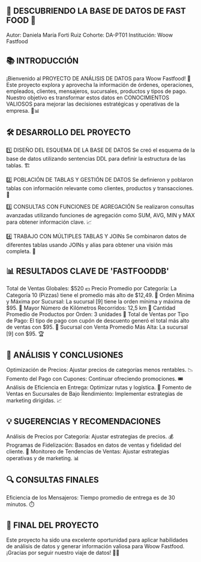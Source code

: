 ## 🥤 DESCUBRIENDO LA BASE DE DATOS DE FAST FOOD 🍔
Autor: Daniela María Forti Ruiz
Cohorte: DA-PT01
Institución: Woow Fastfood

## 📚 INTRODUCCIÓN
¡Bienvenido al PROYECTO DE ANÁLISIS DE DATOS para Woow Fastfood! 🎉 Este proyecto explora y aprovecha la información de órdenes, operaciones, empleados, clientes, mensajeros, sucursales, productos y tipos de pago. Nuestro objetivo es transformar estos datos en CONOCIMIENTOS VALIOSOS para mejorar las decisiones estratégicas y operativas de la empresa. 🍟📊

## 🛠️ DESARROLLO DEL PROYECTO
1️⃣ DISEÑO DEL ESQUEMA DE LA BASE DE DATOS
Se creó el esquema de la base de datos utilizando sentencias DDL para definir la estructura de las tablas. 🏗️

2️⃣ POBLACIÓN DE TABLAS Y GESTIÓN DE DATOS
Se definieron y poblaron tablas con información relevante como clientes, productos y transacciones. 🔢

3️⃣ CONSULTAS CON FUNCIONES DE AGREGACIÓN
Se realizaron consultas avanzadas utilizando funciones de agregación como SUM, AVG, MIN y MAX para obtener información clave. 📈

4️⃣ TRABAJO CON MÚLTIPLES TABLAS Y JOINs
Se combinaron datos de diferentes tablas usando JOINs y alias para obtener una visión más completa. 🔗

## 📊 RESULTADOS CLAVE DE 'FASTFOODDB'
Total de Ventas Globales: $520 💵
Precio Promedio por Categoría: La Categoría 10 (Pizzas) tiene el promedio más alto de $12,49. 🍕
Orden Mínima y Máxima por Sucursal: La sucursal [9] tiene la orden mínima y máxima de $95. 🏪
Mayor Número de Kilómetros Recorridos: 12,5 km 🚚
Cantidad Promedio de Productos por Orden: 3 unidades 🧩
Total de Ventas por Tipo de Pago: El tipo de pago con cupón de descuento generó el total más alto de ventas con $95. 🎫
Sucursal con Venta Promedio Más Alta: La sucursal [9] con $95. 🏆
## 📝 ANÁLISIS Y CONCLUSIONES
Optimización de Precios: Ajustar precios de categorías menos rentables. 📉
Fomento del Pago con Cupones: Continuar ofreciendo promociones. 🎟️
Análisis de Eficiencia en Entrega: Optimizar rutas y logística. 📍
Fomento de Ventas en Sucursales de Bajo Rendimiento: Implementar estrategias de marketing dirigidas. 📈
## 💡 SUGERENCIAS Y RECOMENDACIONES
Análisis de Precios por Categoría: Ajustar estrategias de precios. 💰
Programas de Fidelización: Basados en datos de ventas y fidelidad del cliente. 🏅
Monitoreo de Tendencias de Ventas: Ajustar estrategias operativas y de marketing. 📊
## 🔍 CONSULTAS FINALES
Eficiencia de los Mensajeros: Tiempo promedio de entrega es de 30 minutos. ⏱️


## 🎯 FINAL DEL PROYECTO
Este proyecto ha sido una excelente oportunidad para aplicar habilidades de análisis de datos y generar información valiosa para Woow Fastfood. ¡Gracias por seguir nuestro viaje de datos! 🚀🍔


